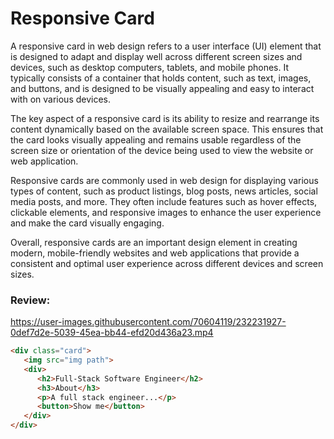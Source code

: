 # Responsive Card

<p>A responsive card in web design refers to a user interface (UI) element that is designed to adapt and display well across different screen sizes and devices, such as desktop computers, tablets, and mobile phones. It typically consists of a container that holds content, such as text, images, and buttons, and is designed to be visually appealing and easy to interact with on various devices.

The key aspect of a responsive card is its ability to resize and rearrange its content dynamically based on the available screen space. This ensures that the card looks visually appealing and remains usable regardless of the screen size or orientation of the device being used to view the website or web application.

Responsive cards are commonly used in web design for displaying various types of content, such as product listings, blog posts, news articles, social media posts, and more. They often include features such as hover effects, clickable elements, and responsive images to enhance the user experience and make the card visually engaging.

Overall, responsive cards are an important design element in creating modern, mobile-friendly websites and web applications that provide a consistent and optimal user experience across different devices and screen sizes.</p>

### Review:

https://user-images.githubusercontent.com/70604119/232231927-0def7d2e-5039-45ea-bb44-efd20d436a23.mp4

~~~HTML
<div class="card">
   <img src="img path">
   <div>
      <h2>Full-Stack Software Engineer</h2>
      <h3>About</h3>
      <p>A full stack engineer...</p>
      <button>Show me</button>
   </div>
</div>
~~~


